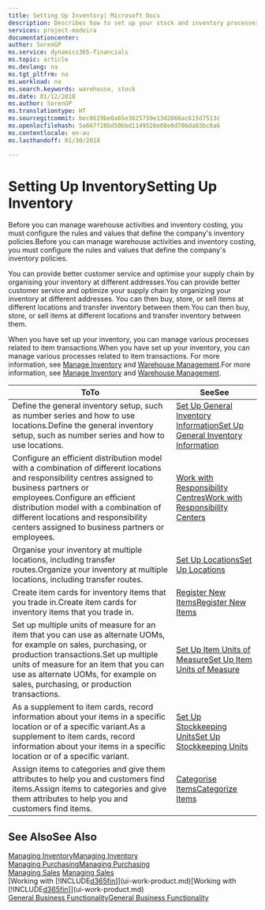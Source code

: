 ```yaml
---
title: Setting Up Inventory| Microsoft Docs
description: Describes how to set up your stock and inventory processes, including transfer routes and locations, such as warehouses.
services: project-madeira
documentationcenter: 
author: SorenGP
ms.service: dynamics365-financials
ms.topic: article
ms.devlang: na
ms.tgt_pltfrm: na
ms.workload: na
ms.search.keywords: warehouse, stock
ms.date: 01/12/2018
ms.author: SorenGP
ms.translationtype: HT
ms.sourcegitcommit: bec0619be0a65e3625759e13d2866ac615d7513c
ms.openlocfilehash: 5a667f28bd50bbd1149526e08e0d786da83bc8a6
ms.contentlocale: en-au
ms.lasthandoff: 01/30/2018

---
```

# <a name="setting-up-inventory"></a><span data-ttu-id="f0c28-103">Setting Up Inventory</span><span class="sxs-lookup"><span data-stu-id="f0c28-103">Setting Up Inventory</span></span>
<span data-ttu-id="f0c28-104">Before you can manage warehouse activities and inventory costing, you must configure the rules and values that define the company's inventory policies.</span><span class="sxs-lookup"><span data-stu-id="f0c28-104">Before you can manage warehouse activities and inventory costing, you must configure the rules and values that define the company's inventory policies.</span></span>

<span data-ttu-id="f0c28-105">You can provide better customer service and optimise your supply chain by organising your inventory at different addresses.</span><span class="sxs-lookup"><span data-stu-id="f0c28-105">You can provide better customer service and optimize your supply chain by organizing your inventory at different addresses.</span></span> <span data-ttu-id="f0c28-106">You can then buy, store, or sell items at different locations and transfer inventory between them.</span><span class="sxs-lookup"><span data-stu-id="f0c28-106">You can then buy, store, or sell items at different locations and transfer inventory between them.</span></span>

<span data-ttu-id="f0c28-107">When you have set up your inventory, you can manage various processes related to item transactions.</span><span class="sxs-lookup"><span data-stu-id="f0c28-107">When you have set up your inventory, you can manage various processes related to item transactions.</span></span> <span data-ttu-id="f0c28-108">For more information, see [Manage Inventory](inventory-manage-inventory.md) and [Warehouse Management](warehouse-manage-warehouse.md).</span><span class="sxs-lookup"><span data-stu-id="f0c28-108">For more information, see [Manage Inventory](inventory-manage-inventory.md) and [Warehouse Management](warehouse-manage-warehouse.md).</span></span>

| <span data-ttu-id="f0c28-109">To</span><span class="sxs-lookup"><span data-stu-id="f0c28-109">To</span></span> | <span data-ttu-id="f0c28-110">See</span><span class="sxs-lookup"><span data-stu-id="f0c28-110">See</span></span> |
| --- | --- |
| <span data-ttu-id="f0c28-111">Define the general inventory setup, such as number series and how to use locations.</span><span class="sxs-lookup"><span data-stu-id="f0c28-111">Define the general inventory setup, such as number series and how to use locations.</span></span> |[<span data-ttu-id="f0c28-112">Set Up General Inventory Information</span><span class="sxs-lookup"><span data-stu-id="f0c28-112">Set Up General Inventory Information</span></span>](inventory-how-setup-general.md) |
|<span data-ttu-id="f0c28-113">Configure an efficient distribution model with a combination of different locations and responsibility centres assigned to business partners or employees.</span><span class="sxs-lookup"><span data-stu-id="f0c28-113">Configure an efficient distribution model with a combination of different locations and responsibility centers assigned to business partners or employees.</span></span>|[<span data-ttu-id="f0c28-114">Work with Responsibility Centres</span><span class="sxs-lookup"><span data-stu-id="f0c28-114">Work with Responsibility Centers</span></span>](inventory-responsibility-centers.md)|
| <span data-ttu-id="f0c28-115">Organise your inventory at multiple locations, including transfer routes.</span><span class="sxs-lookup"><span data-stu-id="f0c28-115">Organize your inventory at multiple locations, including transfer routes.</span></span> |[<span data-ttu-id="f0c28-116">Set Up Locations</span><span class="sxs-lookup"><span data-stu-id="f0c28-116">Set Up Locations</span></span>](inventory-how-register-new-items.md) |
| <span data-ttu-id="f0c28-117">Create item cards for inventory items that you trade in.</span><span class="sxs-lookup"><span data-stu-id="f0c28-117">Create item cards for inventory items that you trade in.</span></span> |[<span data-ttu-id="f0c28-118">Register New Items</span><span class="sxs-lookup"><span data-stu-id="f0c28-118">Register New Items</span></span>](inventory-how-register-new-items.md) |
|<span data-ttu-id="f0c28-119">Set up multiple units of measure for an item that you can use as alternate UOMs, for example on sales, purchasing, or production transactions.</span><span class="sxs-lookup"><span data-stu-id="f0c28-119">Set up multiple units of measure for an item that you can use as alternate UOMs, for example on sales, purchasing, or production transactions.</span></span>|[<span data-ttu-id="f0c28-120">Set Up Item Units of Measure</span><span class="sxs-lookup"><span data-stu-id="f0c28-120">Set Up Item Units of Measure</span></span>](inventory-how-setup-units-of-measure.md)|
|<span data-ttu-id="f0c28-121">As a supplement to item cards, record information about your items in a specific location or of a specific variant.</span><span class="sxs-lookup"><span data-stu-id="f0c28-121">As a supplement to item cards, record information about your items in a specific location or of a specific variant.</span></span>|[<span data-ttu-id="f0c28-122">Set Up Stockkeeping Units</span><span class="sxs-lookup"><span data-stu-id="f0c28-122">Set Up Stockkeeping Units</span></span>](inventory-how-to-set-up-stockkeeping-units.md)|
| <span data-ttu-id="f0c28-123">Assign items to categories and give them attributes to help you and customers find items.</span><span class="sxs-lookup"><span data-stu-id="f0c28-123">Assign items to categories and give them attributes to help you and customers find items.</span></span> |[<span data-ttu-id="f0c28-124">Categorise Items</span><span class="sxs-lookup"><span data-stu-id="f0c28-124">Categorize Items</span></span>](inventory-how-categorize-items.md) |

## <a name="see-also"></a><span data-ttu-id="f0c28-125">See Also</span><span class="sxs-lookup"><span data-stu-id="f0c28-125">See Also</span></span>
[<span data-ttu-id="f0c28-126">Managing Inventory</span><span class="sxs-lookup"><span data-stu-id="f0c28-126">Managing Inventory</span></span>](inventory-manage-inventory.md)  
[<span data-ttu-id="f0c28-127">Managing Purchasing</span><span class="sxs-lookup"><span data-stu-id="f0c28-127">Managing Purchasing</span></span>](purchasing-manage-purchasing.md)  
<span data-ttu-id="f0c28-128">[Managing Sales](sales-manage-sales.md)  </span><span class="sxs-lookup"><span data-stu-id="f0c28-128">[Managing Sales](sales-manage-sales.md)  </span></span>  
<span data-ttu-id="f0c28-129">[Working with [!INCLUDE[d365fin](includes/d365fin_md.md)]](ui-work-product.md)</span><span class="sxs-lookup"><span data-stu-id="f0c28-129">[Working with [!INCLUDE[d365fin](includes/d365fin_md.md)]](ui-work-product.md)</span></span>  
[<span data-ttu-id="f0c28-130">General Business Functionality</span><span class="sxs-lookup"><span data-stu-id="f0c28-130">General Business Functionality</span></span>](ui-across-business-areas.md)

